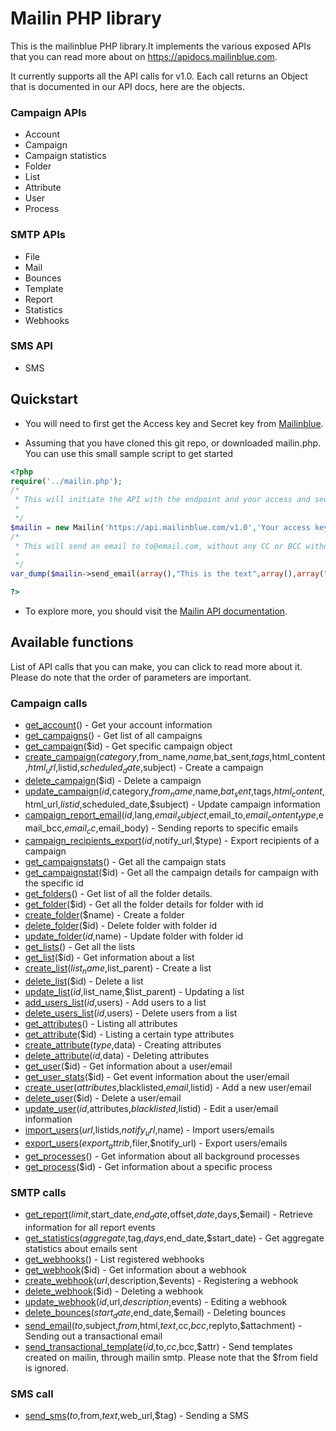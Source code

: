 # Mailin PHP library

This is the mailinblue PHP library.It implements the various exposed APIs that you can read more about on https://apidocs.mailinblue.com.

It currently supports all the API calls for v1.0. Each call returns an Object that is documented in our API docs, here are the objects.

### Campaign APIs

 * Account
 * Campaign
 * Campaign statistics
 * Folder
 * List
 * Attribute
 * User
 * Process

### SMTP APIs

 * File
 * Mail
 * Bounces
 * Template
 * Report
 * Statistics
 * Webhooks

### SMS API
 
 * SMS

## Quickstart

 * You will need to first get the Access key and Secret key from [Mailinblue](https://www.mailinblue.com).

 * Assuming that you have cloned this git repo, or downloaded mailin.php. You can use this small sample script to get started

```PHP
<?php
require('../mailin.php');
/*
 * This will initiate the API with the endpoint and your access and secret key.
 *
 */
$mailin = new Mailin('https://api.mailinblue.com/v1.0','Your access key','Your secret key');
/*
 * This will send an email to to@email.com, without any CC or BCC without any attachements.
 *
 */
var_dump($mailin->send_email(array(),"This is the text",array(),array("replyto@email.com","reply to!"),"This is the HTML",array("to@email.com"=>"to whom!"),array(),array("sender@email.com","sender email!"),"Subject"));

?>
```

 * To explore more, you should visit the [Mailin API documentation](https://apidocs.mailinblue.com).

## Available functions

List of API calls that you can make, you can click to read more about it. Please do note that the order of parameters are important.

### Campaign calls

 * [get_account](https://apidocs.mailinblue.com/account/)() - Get your account information
 * [get_campaigns](https://apidocs.mailinblue.com/campaign/#1)() - Get list of all campaigns
 * [get_campaign](https://apidocs.mailinblue.com/campaign/#2)($id) - Get specific campaign object
 * [create_campaign](https://apidocs.mailinblue.com/campaign/#3)($category,$from_name,$name,$bat_sent,$tags,$html_content,$html_url,$listid,$scheduled_date,$subject) - Create a campaign
 * [delete_campaign](https://apidocs.mailinblue.com/campaign/#4)($id) - Delete a campaign
 * [update_campaign](https://apidocs.mailinblue.com/campaign/#5)($id,$category,$from_name,$name,$bat_sent,$tags,$html_content,$html_url,$listid,$scheduled_date,$subject) - Update campaign information
 * [campaign_report_email](https://apidocs.mailinblue.com/campaign/#6)($id,$lang,$email_subject,$email_to,$email_content_type,$email_bcc,$email_cc,$email_body) - Sending reports to specific emails
 * [campaign_recipients_export](https://apidocs.mailinblue.com/campaign/#7)($id,$notify_url,$type) - Export recipients of a campaign
 * [get_campaignstats](https://apidocs.mailinblue.com/campaign-statistics/#1)() - Get all the campaign stats
 * [get_campaignstat](https://apidocs.mailinblue.com/campaign-statistics/#2)($id) - Get all the campaign details for campaign with the specific id
 * [get_folders](https://apidocs.mailinblue.com/folder/#1)() - Get list of all the folder details.
 * [get_folder](https://apidocs.mailinblue.com/folder/#2)($id) - Get all the folder details for folder with id <id>
 * [create_folder](https://apidocs.mailinblue.com/folder/#3)($name) - Create a folder
 * [delete_folder](https://apidocs.mailinblue.com/folder/#4)($id) - Delete folder with folder id <id>
 * [update_folder](https://apidocs.mailinblue.com/folder/#5)($id,$name) - Update folder with folder id <id>
 * [get_lists](https://apidocs.mailinblue.com/list/#1)() - Get all the lists
 * [get_list](https://apidocs.mailinblue.com/list/#2)($id) - Get information about a list
 * [create_list](https://apidocs.mailinblue.com/list/#3)($list_name,$list_parent) - Create a list
 * [delete_list](https://apidocs.mailinblue.com/list/#4)($id) - Delete a list
 * [update_list](https://apidocs.mailinblue.com/list/#5)($id,$list_name,$list_parent) - Updating a list
 * [add_users_list](https://apidocs.mailinblue.com/list/#6)($id,$users) - Add users to a list
 * [delete_users_list](https://apidocs.mailinblue.com/list/#7)($id,$users) - Delete users from a list
 * [get_attributes](https://apidocs.mailinblue.com/attribute/#1)() - Listing all attributes
 * [get_attribute](https://apidocs.mailinblue.com/attribute/#2)($id) - Listing a certain type attributes
 * [create_attribute](https://apidocs.mailinblue.com/attribute/#3)($type,$data) - Creating attributes
 * [delete_attribute](https://apidocs.mailinblue.com/attribute/#4)($id,$data) - Deleting attributes
 * [get_user](https://apidocs.mailinblue.com/user/#2)($id) - Get information about a user/email
 * [get_user_stats](https://apidocs.mailinblue.com/user/#7)($id) - Get event information about the user/email
 * [create_user](https://apidocs.mailinblue.com/user/#1)($attributes,$blacklisted,$email,$listid) - Add a new user/email
 * [delete_user](https://apidocs.mailinblue.com/user/#4)($id) - Delete a user/email
 * [update_user](https://apidocs.mailinblue.com/user/#3)($id,$attributes,$blacklisted,$listid) - Edit a user/email information
 * [import_users](https://apidocs.mailinblue.com/user/#5)($url,$listids,$notify_url,$name) - Import users/emails
 * [export_users](https://apidocs.mailinblue.com/user/#6)($export_attrib,$filer,$notify_url) - Export users/emails
 * [get_processes](https://apidocs.mailinblue.com/process/#1)() - Get information about all background processes
 * [get_process](https://apidocs.mailinblue.com/process/#2)($id) - Get information about a specific process

### SMTP calls

 * [get_report](https://apidocs.mailinblue.com/report/)($limit,$start_date,$end_date,$offset,$date,$days,$email) - Retrieve information for all report events
 * [get_statistics](https://apidocs.mailinblue.com/statistics/)($aggregate,$tag,$days,$end_date,$start_date) - Get aggregate statistics about emails sent
 * [get_webhooks](https://apidocs.mailinblue.com/webhooks/#1)() - List registered webhooks
 * [get_webhook](https://apidocs.mailinblue.com/webhooks/#2)($id) - Get information about a webhook
 * [create_webhook](https://apidocs.mailinblue.com/webhooks/#3)($url,$description,$events) - Registering a webhook
 * [delete_webhook](https://apidocs.mailinblue.com/webhooks/#5)($id) - Deleting a webhook
 * [update_webhook](https://apidocs.mailinblue.com/webhooks/#4)($id,$url,$description,$events) - Editing a webhook
 * [delete_bounces](https://apidocs.mailinblue.com/bounces/)($start_date,$end_date,$email) - Deleting bounces
 * [send_email](https://apidocs.mailinblue.com/mail/)($to,$subject,$from,$html,$text,$cc,$bcc,$replyto,$attachment) - Sending out a transactional email
 * [send_transactional_template](https://apidocs.mailinblue.com/template/)($id,$to,$cc,$bcc,$attr) - Send templates created on mailin, through mailin smtp. Please note that the $from field is ignored.

### SMS call

 * [send_sms](https://apidocs.mailinblue.com/sms/)($to,$from,$text,$web_url,$tag) - Sending a SMS
